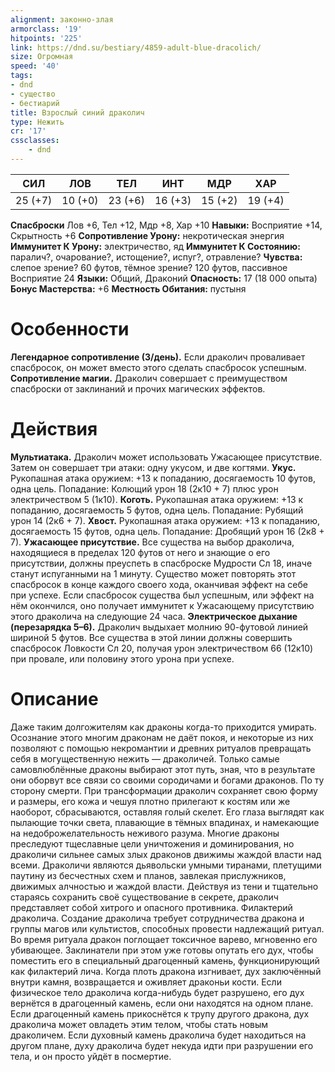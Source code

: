 ```yaml
---
alignment: законно-злая
armorclass: '19'
hitpoints: '225'
link: https://dnd.su/bestiary/4859-adult-blue-dracolich/
size: Огромная
speed: '40'
tags:
- dnd
- существо
- бестиарий
title: Взрослый синий драколич
type: Нежить
cr: '17'
cssclasses:
    - dnd
---
```



| СИЛ | ЛОВ | ТЕЛ | ИНТ | МДР | ХАР |
|---|---|---|---|---|---|
| 25 (+7) | 10 (+0) | 23 (+6) | 16 (+3) | 15 (+2) | 19 (+4) |
**Спасброски** Лов +6, Тел +12, Мдр +8, Хар +10
**Навыки:** Восприятие +14, Скрытность +6
**Сопротивление Урону:** некротическая энергия
**Иммунитет К Урону:** электричество, яд
**Иммунитет К Состоянию:** паралич?, очарование?, истощение?, испуг?, отравление?
**Чувства:** слепое зрение? 60 футов, тёмное зрение? 120 футов, пассивное Восприятие 24
**Языки:** Общий, Драконий
**Опасность:** 17 (18 000 опыта)
**Бонус Мастерства:** +6
**Местность Обитания:** пустыня


# Особенности
**Легендарное сопротивление (3/день).** Если драколич проваливает спасбросок, он может вместо этого сделать спасбросок успешным.
**Сопротивление магии.** Драколич совершает с преимуществом спасброски от заклинаний и прочих магических эффектов.


# Действия
**Мультиатака.** Драколич может использовать Ужасающее присутствие. Затем он совершает три атаки: одну укусом, и две когтями.
**Укус.** Рукопашная атака оружием: +13 к попаданию, досягаемость 10 футов, одна цель. Попадание: Колющий урон 18 (2к10 + 7) плюс урон электричеством 5 (1к10).
**Коготь.** Рукопашная атака оружием: +13 к попаданию, досягаемость 5 футов, одна цель. Попадание: Рубящий урон 14 (2к6 + 7).
**Хвост.** Рукопашная атака оружием: +13 к попаданию, досягаемость 15 футов, одна цель. Попадание: Дробящий урон 16 (2к8 + 7).
**Ужасающее присутствие.** Все существа на выбор драколича, находящиеся в пределах 120 футов от него и знающие о его присутствии, должны преуспеть в спасброске Мудрости Сл 18, иначе станут испуганными на 1 минуту. Существо может повторять этот спасбросок в конце каждого своего хода, оканчивая эффект на себе при успехе. Если спасбросок существа был успешным, или эффект на нём окончился, оно получает иммунитет к Ужасающему присутствию этого драколича на следующие 24 часа.
**Электрическое дыхание (перезарядка 5–6).** Драколич выдыхает молнию 90-футовой линией шириной 5 футов. Все существа в этой линии должны совершить спасбросок Ловкости Сл 20, получая урон электричеством 66 (12к10) при провале, или половину этого урона при успехе.


# Описание
Даже таким долгожителям как драконы когда-то приходится умирать. Осознание этого многим драконам не даёт покоя, и некоторые из них позволяют с помощью некромантии и древних ритуалов превращать себя в могущественную нежить — драколичей. Только самые самовлюблённые драконы выбирают этот путь, зная, что в результате они оборвут все связи со своими сородичами и богами драконов. По ту сторону смерти. При трансформации драколич сохраняет свою форму и размеры, его кожа и чешуя плотно прилегают к костям или же наоборот, сбрасываются, оставляя голый скелет. Его глаза выглядят как пылающие точки света, плавающие в тёмных впадинах, и намекающие на недоброжелательность неживого разума. Многие драконы преследуют тщеславные цели уничтожения и доминирования, но драколичи сильнее самых злых драконов движимы жаждой власти над всеми. Драколичи являются дьявольски умными тиранами, плетущими паутину из бесчестных схем и планов, завлекая прислужников, движимых алчностью и жаждой власти. Действуя из тени и тщательно стараясь сохранить своё существование в секрете, драколич представляет собой хитрого и опасного противника. Филактерий драколича. Создание драколича требует сотрудничества дракона и группы магов или культистов, способных провести надлежащий ритуал. Во время ритуала дракон поглощает токсичное варево, мгновенно его убивающее. Заклинатели при этом уже готовы опутать его дух, чтобы поместить его в специальный драгоценный камень, функционирующий как филактерий лича. Когда плоть дракона изгнивает, дух заключённый внутри камня, возвращается и оживляет драконьи кости. Если физическое тело драколича когда-нибудь будет разрушено, его дух вернётся в драгоценный камень, если они находятся на одном плане. Если драгоценный камень прикоснётся к трупу другого дракона, дух драколича может овладеть этим телом, чтобы стать новым драколичем. Если духовный камень драколича будет находиться на другом плане, духу драколича будет некуда идти при разрушении его тела, и он просто уйдёт в посмертие.